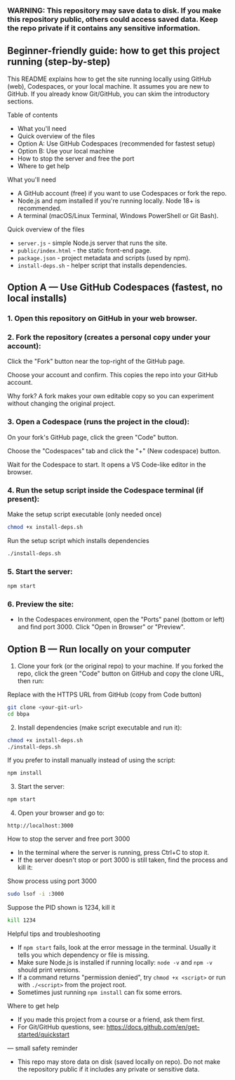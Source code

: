 ### WARNING: This repository may save data to disk. If you make this repository public, others could access saved data. Keep the repo private if it contains any sensitive information.

## Beginner-friendly guide: how to get this project running (step-by-step)

This README explains how to get the site running locally using GitHub (web), Codespaces, or your local machine. It assumes you are new to GitHub. If you already know Git/GitHub, you can skim the introductory sections.

Table of contents
- What you'll need
- Quick overview of the files
- Option A: Use GitHub Codespaces (recommended for fastest setup)
- Option B: Use your local machine
- How to stop the server and free the port
- Where to get help

What you'll need
- A GitHub account (free) if you want to use Codespaces or fork the repo.
- Node.js and npm installed if you're running locally. Node 18+ is recommended.
- A terminal (macOS/Linux Terminal, Windows PowerShell or Git Bash).

Quick overview of the files
- `server.js` - simple Node.js server that runs the site.
- `public/index.html` - the static front-end page.
- `package.json` - project metadata and scripts (used by npm).
- `install-deps.sh` - helper script that installs dependencies.

## Option A — Use GitHub Codespaces (fastest, no local installs)
### 1. Open this repository on GitHub in your web browser.

### 2. Fork the repository (creates a personal copy under your account):
Click the "Fork" button near the top-right of the GitHub page.

Choose your account and confirm. This
copies the repo into your GitHub account.

Why fork? A fork makes your own editable copy so you can experiment without changing the original project.

### 3. Open a Codespace (runs the project in the cloud):
On your fork's GitHub page, click the green "Code" button.

Choose the "Codespaces" tab and click the "+" (New codespace) button.

Wait for the Codespace to start. It opens a VS Code-like editor in the browser.

### 4. Run the setup script inside the Codespace terminal (if present):


Make the setup script executable (only needed once)
```bash
chmod +x install-deps.sh
```
Run the setup script which installs dependencies
```bash
./install-deps.sh
```

### 5. Start the server:

```bash
npm start
```

### 6. Preview the site:
- In the Codespaces environment, open the "Ports" panel (bottom or left) and find port 3000. Click "Open in Browser" or "Preview".

## Option B — Run locally on your computer
1. Clone your fork (or the original repo) to your machine. If you forked the repo, click the green "Code" button on GitHub and copy the clone URL, then run:


Replace <your-git-url> with the HTTPS URL from GitHub (copy from Code button)
```bash
git clone <your-git-url>
cd bbpa
```

2. Install dependencies (make script executable and run it):

```bash
chmod +x install-deps.sh
./install-deps.sh
```

If you prefer to install manually instead of using the script:

```bash
npm install
```

3. Start the server:

```bash
npm start
```

4. Open your browser and go to:

```
http://localhost:3000
```

How to stop the server and free port 3000
- In the terminal where the server is running, press Ctrl+C to stop it.
- If the server doesn't stop or port 3000 is still taken, find the process and kill it:


Show process using port 3000
```bash
sudo lsof -i :3000
```
Suppose the PID shown is 1234, kill it
```bash
kill 1234
```

Helpful tips and troubleshooting
- If `npm start` fails, look at the error message in the terminal. Usually it tells you which dependency or file is missing.
- Make sure Node.js is installed if running locally: `node -v` and `npm -v` should print versions.
- If a command returns "permission denied", try `chmod +x <script>` or run with `./<script>` from the project root.
- Sometimes just running `npm install` can fix some errors. 

Where to get help
- If you made this project from a course or a friend, ask them first.
- For Git/GitHub questions, see: https://docs.github.com/en/get-started/quickstart

— small safety reminder
- This repo may store data on disk (saved locally on repo). Do not make the repository public if it includes any private or sensitive data.
